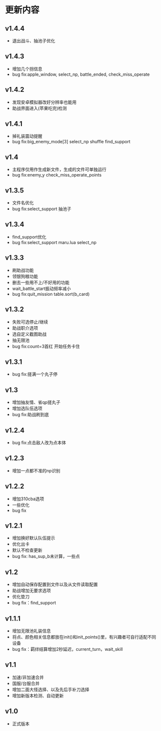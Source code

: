 # 更新内容
## v1.4.4
* 退出战斗、抽池子优化
## v1.4.3
* 增加几个拐信息
* bug fix:apple_window, select_np, battle_ended, check_miss_operate
## v1.4.2
* 发现安卓模拟器改好分辨率也能用
* 助战界面进入(苹果吃完)检测
## v1.4.1
* 掉礼装震动提醒
* bug fix:big_enemy_mode[3] select_np shuffle find_support
## v1.4
* 主程序仅用作生成新文件，生成的文件可单独运行
* bug fix:enemy_y check_miss_operate_points
## v1.3.5
* 文件名优化
* bug fix:select_support 抽池子
## v1.3.4
* find_support优化
* bug fix:select_support maru.lua select_np
## v1.3.3
* 刷助战功能
* 领银狗粮功能
* 删去一些用不上/不好用的功能
* wait_battle_start振动频率减小
* bug fix:quit_mission table.sort(b_card)
## v1.3.2
* 失败可选停止/继续
* 助战职介选项
* 选自定义截图助战
* 抽无限池
* bug fix:count=3首红  开始任务卡住

## v1.3.1
* bug fix:搓满一个丸子停
## v1.3
* 增加抽友情、省qp搓丸子
* 增加选队伍选项
* bug fix:助战刷到底
## v1.2.4
* bug fix:点击敌人改为点本体
## v1.2.3
* 增加一点都不准的np识别
## v1.2.2
* 增加310cba选项
* 一些优化
* bug fix
## v1.2.1
* 增加换好默认队伍提示
* 优化出卡
* 默认不检查更新
* bug fix: has_sup_b未计算，一些点
## v1.2
* 增加自动保存配置到文件以及从文件读取配置
* 助战增加无要求选项
* 优化垫刀
* bug fix：find_support
## v1.1.1
* 增加无限池礼装信息
* 将点、颜色相关信息都放在init()和init_points()里，有兴趣者可自行适配不同设备
* bug fix：羁绊结算增加2秒延迟，current_turn，wait_skill

## v1.1
* 加速/非加速合并
* 国服/台服合并
* 增加二面大怪选择、以及先后手补刀选择
* 增加新版本检测、自动更新
## v1.0
* 正式版本
